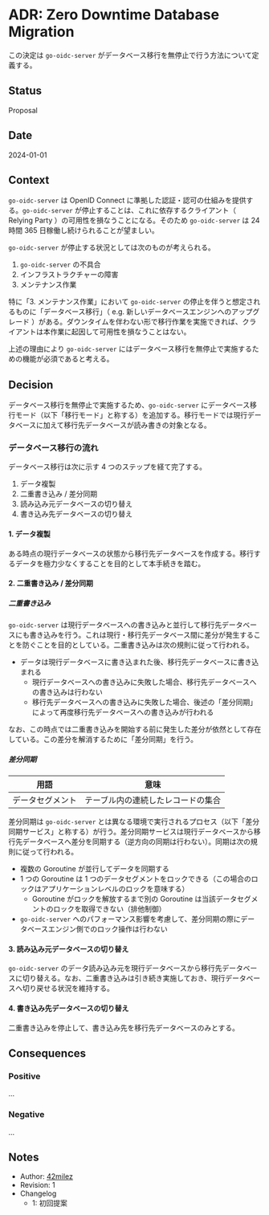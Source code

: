 # ADR: Zero Downtime Database Migration

この決定は `go-oidc-server` がデータベース移行を無停止で行う方法について定義する。

## Status

Proposal

## Date

2024-01-01

## Context

`go-oidc-server` は OpenID Connect に準拠した認証・認可の仕組みを提供する。`go-oidc-server` が停止することは、これに依存するクライアント（ Relying Party ）の可用性を損なうことになる。そのため `go-oidc-server` は 24 時間 365 日稼働し続けられることが望ましい。

`go-oidc-server` が停止する状況としては次のものが考えられる。

1. `go-oidc-server` の不具合
2. インフラストラクチャーの障害
3. メンテナンス作業

特に「3. メンテナンス作業」において `go-oidc-server` の停止を伴うと想定されるものに「データベース移行」（ e.g. 新しいデータベースエンジンへのアップグレード ）がある。ダウンタイムを伴わない形で移行作業を実施できれば、クライアントは本作業に起因して可用性を損なうことはない。

上述の理由により `go-oidc-server` にはデータベース移行を無停止で実施するための機能が必須であると考える。

## Decision

データベース移行を無停止で実施するため、`go-oidc-server` にデータベース移行モード（以下「移行モード」と称する）を追加する。移行モードでは現行データベースに加えて移行先データベースが読み書きの対象となる。

### データベース移行の流れ

データベース移行は次に示す 4 つのステップを経て完了する。

1. データ複製
2. 二重書き込み / 差分同期
3. 読み込み元データベースの切り替え
4. 書き込み先データベースの切り替え

#### 1. データ複製

ある時点の現行データベースの状態から移行先データベースを作成する。移行するデータを極力少なくすることを目的として本手続きを踏む。

#### 2. 二重書き込み / 差分同期

##### 二重書き込み

`go-oidc-server` は現行データベースへの書き込みと並行して移行先データベースにも書き込みを行う。これは現行・移行先データベース間に差分が発生することを防ぐことを目的としている。二重書き込みは次の規則に従って行われる。

- データは現行データベースに書き込まれた後、移行先データベースに書き込まれる
  - 現行データベースへの書き込みに失敗した場合、移行先データベースへの書き込みは行わない
  - 移行先データベースへの書き込みに失敗した場合、後述の「差分同期」によって再度移行先データベースへの書き込みが行われる

なお、この時点では二重書き込みを開始する前に発生した差分が依然として存在している。この差分を解消するために「差分同期」を行う。

##### 差分同期

| 用語       | 意味                |
|----------|-------------------|
| データセグメント | テーブル内の連続したレコードの集合 |

差分同期は `go-oidc-server` とは異なる環境で実行されるプロセス（以下「差分同期サービス」と称する）が行う。差分同期サービスは現行データベースから移行先データベースへ差分を同期する（逆方向の同期は行わない）。同期は次の規則に従って行われる。

- 複数の Goroutine が並行してデータを同期する
- 1 つの Goroutine は 1 つのデータセグメントをロックできる（この場合のロックはアプリケーションレベルのロックを意味する）
  - Goroutine がロックを解放するまで別の Goroutine は当該データセグメントのロックを取得できない（排他制御）
- `go-oidc-server` へのパフォーマンス影響を考慮して、差分同期の際にデータベースエンジン側でのロック操作は行わない

#### 3. 読み込み元データベースの切り替え

`go-oidc-server` のデータ読み込み元を現行データベースから移行先データベースに切り替える。なお、二重書き込みは引き続き実施しておき、現行データベースへ切り戻せる状況を維持する。

#### 4. 書き込み先データベースの切り替え

二重書き込みを停止して、書き込み先を移行先データベースのみとする。

## Consequences

### Positive

...

### Negative

...

## Notes

- Author: [42milez](https://github.com/42milez)
- Revision: 1
- Changelog
  - 1: 初回提案
